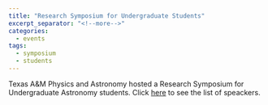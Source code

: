 ```yaml
---
title: "Research Symposium for Undergraduate Students"
excerpt_separator: "<!--more-->"
categories:
  - events
tags:
  - symposium
  - students
---
```

Texas A&M Physics and Astronomy hosted a Research Symposium for Undergraduate Astronomy students. Click [here](/assets/posts/symposiumschedule.pdf) to see the list of speackers.

